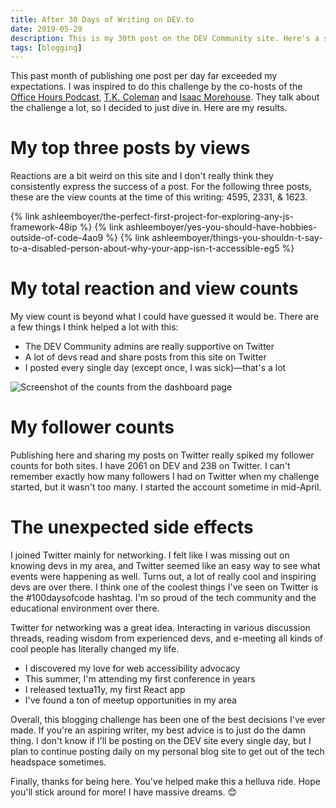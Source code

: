 ```yaml
---
title: After 30 Days of Writing on DEV.to
date: 2019-05-29
description: This is my 30th post on the DEV Community site. Here's a summary of my experience.
tags: [blogging]
---
```


This past month of publishing one post per day far exceeded my expectations. I was inspired to do this challenge by the co-hosts of the [Office Hours Podcast](https://discoverpraxis.com/office-hours/), [T.K. Coleman](https://twitter.com/TK_Coleman) and [Isaac Morehouse](https://twitter.com/isaacmorehouse). They talk about the challenge a lot, so I decided to just dive in. Here are my results.

# My top three posts by views

Reactions are a bit weird on this site and I don't really think they consistently express the success of a post. For the following three posts, these are the view counts at the time of this writing: 4595, 2331, & 1623.

{% link ashleemboyer/the-perfect-first-project-for-exploring-any-js-framework-48ip %}
{% link ashleemboyer/yes-you-should-have-hobbies-outside-of-code-4ao9 %}
{% link ashleemboyer/things-you-shouldn-t-say-to-a-disabled-person-about-why-your-app-isn-t-accessible-eg5 %}

# My total reaction and view counts

My view count is beyond what I could have guessed it would be. There are a few things I think helped a lot with this:

- The DEV Community admins are really supportive on Twitter
- A lot of devs read and share posts from this site on Twitter
- I posted every single day (except once, I was sick)&mdash;that's a lot

![Screenshot of the counts from the dashboard page](https://thepracticaldev.s3.amazonaws.com/i/cbj6kz6a0wh71g6bjh9l.png)

# My follower counts

Publishing here and sharing my posts on Twitter really spiked my follower counts for both sites. I have 2061 on DEV and 238 on Twitter. I can't remember exactly how many followers I had on Twitter when my challenge started, but it wasn't too many. I started the account sometime in mid-April.

# The unexpected side effects

I joined Twitter mainly for networking. I felt like I was missing out on knowing devs in my area, and Twitter seemed like an easy way to see what events were happening as well. Turns out, a lot of really cool and inspiring devs are over there. I think one of the coolest things I've seen on Twitter is the #100daysofcode hashtag. I'm so proud of the tech community and the educational environment over there.

Twitter for networking was a great idea. Interacting in various discussion threads, reading wisdom from experienced devs, and e-meeting all kinds of cool people has literally changed my life.

- I discovered my love for web accessibility advocacy
- This summer, I'm attending my first conference in years
- I released textua11y, my first React app
- I've found a ton of meetup opportunities in my area

Overall, this blogging challenge has been one of the best decisions I've ever made. If you're an aspiring writer, my best advice is to just do the damn thing. I don't know if I'll be posting on the DEV site every single day, but I plan to continue posting daily on my personal blog site to get out of the tech headspace sometimes.

Finally, thanks for being here. You've helped make this a helluva ride. Hope you'll stick around for more! I have massive dreams. 😊
